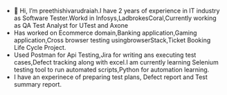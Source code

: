- 👋 Hi, I’m preethishivarudraiah.I have 2 years of experience in IT industry as Software Tester.Workd in Infosys,LadbrokesCoral,Currently working as QA Test Analyst for UTest and Axone
- Has worked on Ecommerce domain,Banking application,Gaming application,Cross browser testing usingbrowserStack,Ticket Booking Life Cycle Project.
- Used Postman for Api Testing,Jira for writing ans executing test cases,Defect tracking along with excel.I am currently learning Selenium testing tool to run automated scripts,Python for automation learning.
- I have an experinece of preparing test plans, Defect report and Test summary report. 

<!---
preethishivarudraiah/preethishivarudraiah is a ✨ special ✨ repository because its `README.md` (this file) appears on your GitHub profile.
You can click the Preview link to take a look at your changes.
--->
